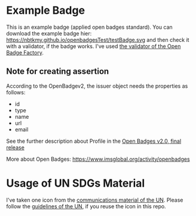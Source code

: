 # Example Badge 
This is an example badge (applied open badges standard).
You can download the example badge hier: https://nbtkmy.github.io/openbadgesTest/testBadge.svg
and then check it with a validator, if the badge works.
I've used [the validator of the Open Badge Factory](https://openbadgefactory.com/validator/).

## Note for creating assertion
According to the OpenBadgev2, the issuer object needs the properties as follows:
- id
- type
- name
- url
- email

See the further description about Profile in the [Open Badges v2.0, final release](https://www.imsglobal.org/sites/default/files/Badges/OBv2p0Final/index.html#Profile)

More about Open Badges:
https://www.imsglobal.org/activity/openbadges

# Usage of UN SDGs Material

I've taken one icon from the [communications material of the UN](https://www.un.org/sustainabledevelopment/news/communications-material/).
Please follow the [guidelines of the UN](https://www.un.org/sustainabledevelopment/wp-content/uploads/2019/01/SDG_Guidelines_AUG_2019_Final.pd), if you reuse the icon in this repo.


